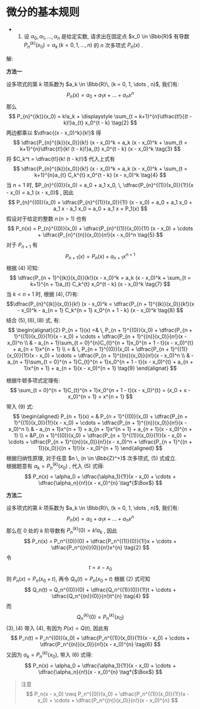 # 微分的基本规则

* 1. 设 
$\alpha_0, \alpha_1, \dots , \alpha_n$ 
是给定实数, 请求出在固定点 $x_0 \in \Bbb{R}$ 
有导数 $P_{n}^{(k)}(x_0) = \alpha_k \, (k = 0, 1, \dots, n)$
的 $n$ 次多项式 $P_n(x)$ .

解: </br>

**方法一**

设多项式的第 $k$ 项系数为 $a_k \in \Bbb{R}\, (k = 0, 1, \dots , n)$, 我们有:
$$P_n(x) = a_0 + a_1 x + \dots + a_n x^n \tag{1}$$
那么 
$$
P_{n}^{(k)}(x_0) = k!a_k + \displaystyle \sum_{t = k+1}^{n}\dfrac{t!}{(t - k)!}a_{t} x_0^{t - k} \tag{2}
$$
两边都乘以 $\dfrac{(x - x_0)^k}{k!}$ 得
$$
\dfrac{P_{n}^{(k)}(x_0)}{k!} (x - x_0)^k = a_k (x - x_0)^k + \sum_{t = k+1}^{n}\dfrac{t!}{k! (t - k)!}a_{t} x_0^{t - k} (x - x_0)^k \tag{3}
$$
将 $C_k^t = \dfrac{t!}{k! (t - k)!}$ 代入上式有
$$
\dfrac{P_{n}^{(k)}(x_0)}{k!} (x - x_0)^k = a_k (x - x_0)^k + \sum_{t = k+1}^{n}a_{t} C_k^{t} x_0^{t - k} (x - x_0)^k \tag{4}
$$当 $n = 1$ 时, $P_{n}^{(0)}(x_0) = a_0 + a_1 x_0, \, \dfrac{P_{n}^{(1)}(x_0)}{1!}(x - x_0) = a_1 (x - x_0)$ , 因此
$$
P_{n}^{(0)}(x_0) + \dfrac{P_{n}^{(1)}(x_0)}{1!} (x - x_0) = a_0 + a_1 x_0 + a_1 x - a_1 x_0 = a_0 + a_1 x = P_1(x)
$$
假设对于给定的整数 $n \, (n > 1)$ 也有
$$
P_n(x) = P_{n}^{(0)}(x_0) + \dfrac{P_{n}^{(1)}(x_0)}{1!} (x - x_0) + \cdots + \dfrac{P_{n}^{(n)}(x_0)}{n!}(x - x_0)^n \tag{5}
$$
对于 $P_{n + 1}$ 有
$$P_{n + 1}(x) = P_n(x) + a_{n + 1} x^{n + 1} \tag{6}$$
根据 $(4)$ 可知:
$$
\dfrac{P_{n + 1}^{(k)}(x_0)}{k!}(x - x_0)^k = a_k (x - x_0)^k + \sum_{t = k+1}^{n + 1}a_{t} C_k^{t} x_0^{t - k} (x - x_0)^k \tag{7}
$$
当 $k < n + 1$ 时, 根据 $(4), (7)$有:
$$\dfrac{P_{n}^{(k)}(x_0)}{k!} (x - x_0)^k = \dfrac{P_{n + 1}^{(k)}(x_0)}{k!}(x - x_0)^k -  a_{n + 1} C_k^{n + 1} x_0^{n + 1 - k} (x - x_0)^k
\tag{8}
$$
结合 $(5), (6), (8)$ 式, 有:
$$
\begin{alignat}{2}
P_{n + 1}(x) =& \, P_{n + 1}^{(0)}(x_0) + \dfrac{P_{n + 1}^{(1)}(x_0)}{1!}(x - x_0) + \cdots + \dfrac{P_{n + 1}^{(n)}(x_0)}{n!}(x - x_0)^n \\
& - a_{n + 1}\sum_{t = 0}^{n}C_{t}^{n + 1}x_0^{n + 1 - t}(x - x_0)^{t} + a_{n + 1}x^{n + 1} \\
= & \, P_{n + 1}^{(0)}(x_0) + \dfrac{P_{n + 1}^{(1)}(x_0)}{1!}(x - x_0) + \cdots + \dfrac{P_{n + 1}^{(n)}(x_0)}{n!}(x - x_0)^n \\
& - a_{n + 1}\sum_{t = 0}^{n + 1}C_{t}^{n + 1}x_0^{n + 1 - t}(x - x_0)^{t} + a_{n + 1}x^{n + 1} + a_{n + 1}(x - x_0)^{n + 1} \tag{9}
\end{alignat}
$$

根据牛顿多项式定理有:
$$
\sum_{t = 0}^{n + 1}C_{t}^{n + 1}x_0^{n + 1 - t}(x - x_0)^{t} = (x_0 + x - x_0)^{n + 1} = x^{n + 1}
$$
带入 $(9)$ 式:
$$
\begin{aligned}
P_{n + 1}(x) = & P_{n + 1}^{(0)}(x_0) + \dfrac{P_{n + 1}^{(1)}(x_0)}{1!}(x - x_0) + \cdots + \dfrac{P_{n + 1}^{(n)}(x_0)}{n!}(x - x_0)^n \\
& - a_{n + 1}x^{n + 1} + a_{n + 1}x^{n + 1} + a_{n + 1}(x - x_0)^{n + 1} \\
= &P_{n + 1}^{(0)}(x_0) + \dfrac{P_{n + 1}^{(1)}(x_0)}{1!}(x - x_0) + \cdots + \dfrac{P_{n + 1}^{(n)}(x_0)}{n!}(x - x_0)^n +  \dfrac{P_{n + 1}^{(n + 1)}(x_0)}{(n + 1)!}(x - x_0)^{n + 1}
\end{aligned}
$$
根据归纳性原理, 对于任意 $n \, (n \in \Bbb{Z}^+)$ 次多项式, $(5)$ 式成立. </br>
根据题意有 $\alpha_k = P_n^{(k)}(x_0)$ , 代入 $(5)$ 式得:
$$
P_n(x) = \alpha_0 + \dfrac{\alpha_1}{1!}(x - x_0) + \cdots + \dfrac{\alpha_n}{n!}(x - x_0)^{n} \tag*{$\Box$}
$$

**方法二**

设多项式的第 $k$ 项系数为 $a_k \in \Bbb{R}\, (k = 0, 1, \dots , n)$, 我们有:
$$P_n(x) = a_0 + a_1 x + \dots + a_n x^n \tag{1}$$
那么在 $0$ 处的 $k$ 阶导数有 $P_n^{(k)}(0) = k!a_k$ , 
因此
$$
P_n(x) = P_n^{(0)}(0) + \dfrac{P_n^{(1)}(0)}{1!}x + \cdots + \dfrac{P_n^{(n)}(0)}{n!}x^{n} \tag{2}
$$
令 
$$t = x - x_0 \tag{3}$$
则 $P_n(x) = P_n(x_0 + t)$, 再令 $Q_n(t) = P_n(x_0 + t)$
根据 $(2)$ 式可知
$$
Q_n(t) = Q_n^{(0)}(0) + \dfrac{Q_n^{(1)}(0)}{1!}t + \cdots + \dfrac{Q_n^{(n)}(0)}{n!}t^{n} \tag{4}
$$
而 
$$Q_n^{(k)}(0) = P_n^{(k)}(x_0) \tag{5}$$
$(3), (4)$ 带入 $(4)$, 有因为 $P(x) = Q(t)$, 因此有
$$
P_n(t) = P_n^{(0)}(x_0) + \dfrac{P_n^{(1)}(x_0)}{1!}(x - x_0) + \cdots + \dfrac{P_n^{(n)}(x_0)}{n!}(x - x_0)^{n} \tag{6}
$$
又因为 $\alpha_k = P_n^{(k)}(x_0)$, 带入 $(6)$ 式得:
$$
P_n(x) = \alpha_0 + \dfrac{\alpha_1}{1!}(x - x_0) + \cdots + \dfrac{\alpha_n}{n!}(x - x_0)^{n} \tag*{$\Box$}
$$

> 注意
$$
P_n(x - x_0) \neq P_n^{(0)}(x_0) + \dfrac{P_n^{(1)}(x_0)}{1!}(x - x_0) + \cdots + \dfrac{P_n^{(n)}(x_0)}{n!}(x - x_0)^{n}
$$